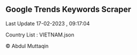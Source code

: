 

## Google Trends Keywords Scraper 
 
Last Update 17-02-2023 , 09:17:04

Country List :
VIETNAM.json



© Abdul Muttaqin 
